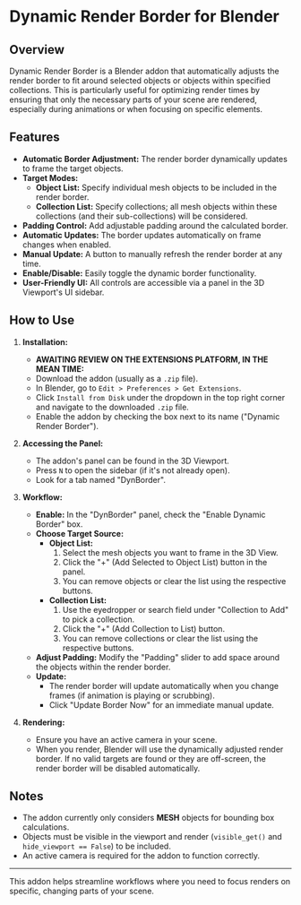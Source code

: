 # Dynamic Render Border for Blender

## Overview

Dynamic Render Border is a Blender addon that automatically adjusts the render border to fit around selected objects or objects within specified collections. This is particularly useful for optimizing render times by ensuring that only the necessary parts of your scene are rendered, especially during animations or when focusing on specific elements.

## Features

*   **Automatic Border Adjustment:** The render border dynamically updates to frame the target objects.
*   **Target Modes:**
    *   **Object List:** Specify individual mesh objects to be included in the render border.
    *   **Collection List:** Specify collections; all mesh objects within these collections (and their sub-collections) will be considered.
*   **Padding Control:** Add adjustable padding around the calculated border.
*   **Automatic Updates:** The border updates automatically on frame changes when enabled.
*   **Manual Update:** A button to manually refresh the render border at any time.
*   **Enable/Disable:** Easily toggle the dynamic border functionality.
*   **User-Friendly UI:** All controls are accessible via a panel in the 3D Viewport's UI sidebar.

## How to Use

1.  **Installation:**
    *   **AWAITING REVIEW ON THE EXTENSIONS PLATFORM, IN THE MEAN TIME:**
    *   Download the addon (usually as a `.zip` file).
    *   In Blender, go to `Edit > Preferences > Get Extensions`.
    *   Click `Install from Disk` under the dropdown in the top right corner and navigate to the downloaded `.zip` file.
    *   Enable the addon by checking the box next to its name ("Dynamic Render Border").

2.  **Accessing the Panel:**
    *   The addon's panel can be found in the 3D Viewport.
    *   Press `N` to open the sidebar (if it's not already open).
    *   Look for a tab named "DynBorder".

3.  **Workflow:**
    *   **Enable:** In the "DynBorder" panel, check the "Enable Dynamic Border" box.
    *   **Choose Target Source:**
        *   **Object List:**
            1.  Select the mesh objects you want to frame in the 3D View.
            2.  Click the "+" (Add Selected to Object List) button in the panel.
            3.  You can remove objects or clear the list using the respective buttons.
        *   **Collection List:**
            1.  Use the eyedropper or search field under "Collection to Add" to pick a collection.
            2.  Click the "+" (Add Collection to List) button.
            3.  You can remove collections or clear the list using the respective buttons.
    *   **Adjust Padding:** Modify the "Padding" slider to add space around the objects within the render border.
    *   **Update:**
        *   The render border will update automatically when you change frames (if animation is playing or scrubbing).
        *   Click "Update Border Now" for an immediate manual update.

4.  **Rendering:**
    *   Ensure you have an active camera in your scene.
    *   When you render, Blender will use the dynamically adjusted render border. If no valid targets are found or they are off-screen, the render border will be disabled automatically.

## Notes

*   The addon currently only considers **MESH** objects for bounding box calculations.
*   Objects must be visible in the viewport and render (`visible_get()` and `hide_viewport == False`) to be included.
*   An active camera is required for the addon to function correctly.

---

This addon helps streamline workflows where you need to focus renders on specific, changing parts of your scene.
